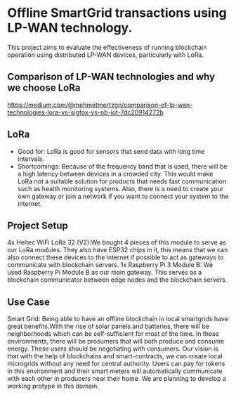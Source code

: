 # Offline SmartGrid transactions using LP-WAN technology.

This project aims to evaluate the effectiveness of running blockchain operation using distributed LP-WAN devices, particularly with LoRa.

## Comparison of LP-WAN technologies and why we choose LoRa
https://medium.com/@mehmetmertzgn/comparison-of-lp-wan-technologies-lora-vs-sigfox-vs-nb-iot-7dc20914272b

## LoRa
-	Good for: LoRa is good for sensors that send data with long time intervals. 
-	Shortcomings: Because of the frequency band that is used, there will be a high latency between devices in a crowded city. This would make LoRa not a suitable solution for products that needs fast communication such as health monitoring systems. Also, there is a need to create your own gateway or join a network if you want to connect your system to the internet.

## Project Setup
4x Heltec WiFi LoRa 32 (V2):We bought 4 pieces of this module to serve as our LoRa modules. They also have ESP32 chips in it, this means that we can also connect these devices to the internet if possible to act as gateways to communicate with blockchain servers.
1x Raspberry Pi 3 Module B: We used Raspberry Pi Module B as our main gateway. This serves as a blockchain communicator between edge nodes and the blockchain 
servers.


## Use Case
Smart Grid: Being able to have an offline blockchain in local smartgrids have great benefits.With the rise of solar panels and batteries, there will be neighborhoods which can be self-sufficient for most of the time. In these environments, there will be prosumers that will both produce and consume energy. These users should be negotiating with consumers. Our vision is that with the help of blockchains and smart-contracts, we can create local microgrids without any need for central authority. Users can pay for tokens in this environment and their smart meters will automatically communicate with each other in producers near their home. We are planning to develop a working protype in this domain.
